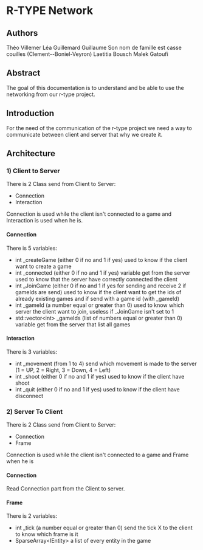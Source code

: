 # R-TYPE Network

## Authors
Théo Villemer
Léa Guillemard
Guillaume Son nom de famille est casse couilles (Clement--Boniel-Veyron)
Laetitia Bousch
Malek Gatoufi

## Abstract
The goal of this documentation is to understand and be able to use the networking from our r-type project.

## Introduction
For the need of the communication of the r-type project we need a way to communicate between client and server that why we create it.

## Architecture
### 1) Client to Server
There is 2 Class send from Client to Server:
- Connection
- Interaction

Connection is used while the client isn't connected to a game and Interaction is used when he is.

#### Connection
There is 5 variables:
- int _createGame (either 0 if no and 1 if yes) used to know if the client want to create a game
- int _connected (either 0 if no and 1 if yes) variable get from the server used to know that the server have correctly connected the client
- int _JoinGame (either 0 if no and 1 if yes for sending and receive 2 if gameIds are send) used to know if the client want to get the ids of already existing games and if send with a game id (with _gameId)
- int _gameId (a number equal or greater than 0) used to know which server the client want to join, useless if _JoinGame isn't set to 1
- std::vector\<int\> _gameIds (list of numbers equal or greater than 0) variable get from the server that list all games

#### Interaction
There is 3 variables:
- int _movement (from 1 to 4) send which movement is made to the server (1 = UP, 2 = Right, 3 = Down, 4 = Left)
- int _shoot (either 0 if no and 1 if yes) used to know if the client have shoot
- int _quit (either 0 if no and 1 if yes) used to know if the client have disconnect

### 2) Server To Client
There is 2 Class send from Client to Server:
- Connection
- Frame

Connection is used while the client isn't connected to a game and Frame when he is
#### Connection
Read Connection part from the Client to server.

#### Frame
There is 2 variables:
- int _tick (a number equal or greater than 0) send the tick X to the client to know which frame is it
- SparseArray\<IEntity\> a list of every entity in the game